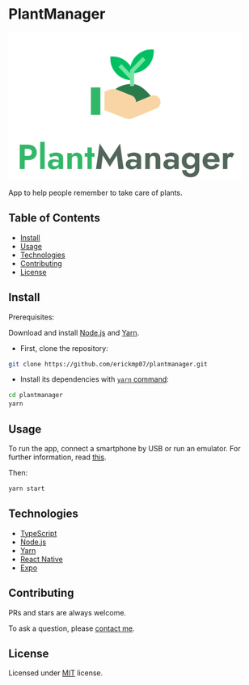 # PlantManager

![banner](./assets/banner.png)

App to help people remember to take care of plants.

## Table of Contents

- [Install](#install)
- [Usage](#usage)
- [Technologies](#technologies)
- [Contributing](#contributing)
- [License](#license)

## Install

Prerequisites:

Download and install [Node.js](https://nodejs.org/en/download/) and [Yarn](https://classic.yarnpkg.com/en/docs/install/).

- First, clone the repository:
```bash
git clone https://github.com/erickmp07/plantmanager.git
```

- Install its dependencies with [`yarn` command](https://classic.yarnpkg.com/en/docs/usage):
```bash
cd plantmanager
yarn
```

## Usage

To run the app, connect a smartphone by USB or run an emulator. For further information, read [this](https://docs.expo.dev/get-started/create-a-new-app/#opening-the-app-on-your-phonetablet).

Then:

```bash
yarn start
```

## Technologies

- [TypeScript](https://www.typescriptlang.org/)
- [Node.js](https://nodejs.org/)
- [Yarn](https://yarnpkg.com/)
- [React Native](https://reactnative.dev/)
- [Expo](https://docs.expo.io/)

## Contributing

PRs and stars are always welcome.

To ask a question, please [contact me](mailto:erimacedo_92@hotmail.com).

## License

Licensed under [MIT](LICENSE) license.